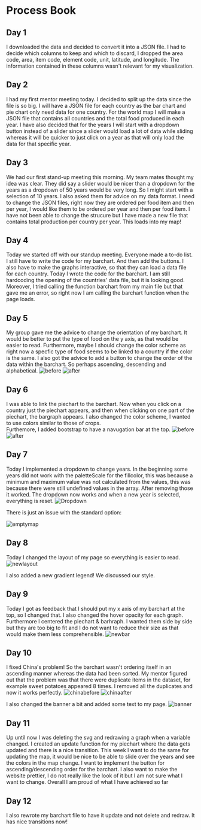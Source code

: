 # Process Book

## Day 1
I downloaded the data and decided to convert it into a JSON file. I had to decide which columns to keep and which to discard, I dropped the area code, area, item code, element code, unit, latitude, and longitude. The information contained in these columns wasn't relevant for my visualization.  

## Day 2
I had my first mentor meeting today. I decided to split up the data since the file is so big. I will have a JSON file for each country as the bar chart and pie chart only need data for one country. For the world map I will make a JSON file that contains all countries and the total food produced in each year.
I have also decided that for the years I will start with a dropdown button instead of a slider since a slider would load a lot of data while sliding whereas it will be quicker to just click on a year as that will only load the data for that specific year.

## Day 3
We had our first stand-up meeting this morning. My team mates thought my idea was clear. They did say a slider would be nicer than a dropdown for the years as a dropdown of 50 years would be very long. So I might start with a selection of 10 years. I also asked them for advice on my data format. I need to change the JSON files, right now they are ordered per food item and then per year, I would like them to be ordered per year and then per food item.
I have not been able to change the strucure but I have made a new file that contains total production per country per year. This loads into my map!

## Day 4
Today we started off with our standup meeting. Everyone made a to-do list. I still have to write the code for my barchart. And then add the buttons. I also have to make the graphs interactive, so that they can load a data file for each country. Today I wrote the code for the barchart. I am still hardcoding the opening of the countries' data file, but it is looking good. Moreover, I tried calling the function barchart from my main file but that gave me an error, so right now I am calling the barchart function when the page loads.

## Day 5
My group gave me the advice to change the orientation of my barchart. It would be better to put the type of food on the y axis, as that would be easier to read. Furthermore, maybe I should change the color scheme as right now a specfic type of food seems to be linked to a country if the color is the same. I also got the advice to add a button to change the order of the data within the barchart. So perhaps ascending, descending and alphabetical.
![before](doc/PROCESS-bbff4312.png)
![after](doc/PROCESS-ad55025b.png)

## Day 6
I was able to link the piechart to the barchart. Now when you click on a country just the piechart appears, and then when clicking on one part of the piechart, the bargraph appears.
I also changed the color scheme, I wanted to use colors similar to those of crops.  
Furthemore, I added bootstrap to have a navugation bar at the top.
![before](doc/PROCESS-0460fda6.png)
![after](doc/PROCESS-f4856dfb.png)

## Day 7
Today I implemented a dropdown to change years. In the beginning some years did not work with the paletteScale for the fillcolor, this was because a minimum and maximum value was not calculated from the values, this was because there were still undefined values in the array. After removing those it worked. The dropdown now works and when a new year is selected, everything is reset.
![Dropdown](doc/PROCESS-88012e72.png)

There is just an issue with the standard option:

![emptymap](doc/PROCESS-83626a3f.png)

## Day 8
Today I changed the layout of my page so everything is easier to read.
![newlayout](doc/PROCESS-52f8c686.png)

I also added a new gradient legend!
We discussed our style.

## Day 9
Today I got as feedback that I should put my x axis of my barchart at the top, so I changed that. I also changed the hover opacity for each graph. Furthermore I centered the piechart & barhraph. I wanted them side by side but they are too big to fit and I do not want to reduce their size as that would make them less comprehensible.
![newbar](doc/PROCESS-b7c0cd7b.png)

## Day 10

I fixed China's problem! So the barchart wasn't ordering itself in an ascending manner whereas the data had been sorted. My mentor figured out that the problem was that there were duplicate items in the dataset, for example sweet potatoes appeared 8 times. I removed all the duplicates and now it works perfectly.
![chinabefore](doc/PROCESS-957c02b3.png)
![chinaafter](doc/PROCESS-b4d3aa5d.png)

I also changed the banner a bit and added some text to my page.
![banner](doc/PROCESS-052ad215.png)

## Day 11

Up until now I was deleting the svg and redrawing a graph when a variable changed. I created an update function for my piechart where the data gets updated and there is a nice transition.
This week I want to do the same for updating the map, it would be nice to be able to slide over the years and see the colors in the map change.
I want to implement the button for ascending/descending order for the barchart.
I also want to make the website prettier, I do not really like the look of it but I am not sure what I want to change. Overall I am proud of what I have achieved so far

## Day 12

I also rewrote my barchart file to have it update and not delete and redraw. It has nice transitions now!
